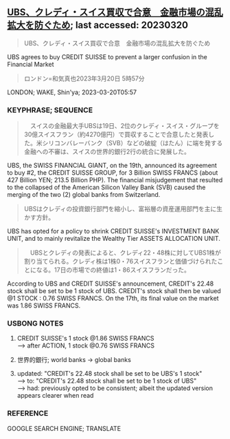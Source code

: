 ## [UBS、クレディ・スイス買収で合意　金融市場の混乱拡大を防ぐため](https://www.asahi.com/articles/ASR3N1VK1R3NULFA001.html?iref=comtop_7_04); last accessed: 20230320

> UBS、クレディ・スイス買収で合意　金融市場の混乱拡大を防ぐため

UBS agrees to buy CREDIT SUISSE to prevent a larger confusion in the Financial Market

> ロンドン=和気真也2023年3月20日 5時57分

LONDON; WAKE, Shin'ya; 2023-03-20T05:57

### KEYPHRASE; SEQUENCE

>　スイスの金融最大手UBSは19日、2位のクレディ・スイス・グループを30億スイスフラン（約4270億円）で買収することで合意したと発表した。米シリコンバレーバンク（SVB）などの破綻（はたん）に端を発する金融への不審は、スイスの世界的銀行2行の統合に発展した。

UBS, the SWISS FINANCIAL GIANT, on the 19th, announced its agreement to buy #2, the CREDIT SUISSE GROUP, for 3 Billion SWISS FRANCS (about 427 Billion YEN; 213.5 Billion PHP). The financial misjudgement that resulted to the collapsed of the American Silicon Valley Bank (SVB) caused the merging of the two (2) global banks from Switzerland.

> UBSはクレディの投資銀行部門を縮小し、富裕層の資産運用部門を主に生かす方針。

UBS has opted for a policy to shrink CREDIT SUISSE's INVESTMENT BANK UNIT, and to mainly revitalize the Wealthy Tier ASSETS ALLOCATION UNIT.

>　UBSとクレディの発表によると、クレディ22・48株に対してUBS1株が割り当てられる。クレディ株は1株0・76スイスフランと価値づけられたことになる。17日の市場での終値は1・86スイスフランだった。

According to UBS and CREDIT SUISSE's announcement, CREDIT's 22.48 stock shall be set to be 1 stock of UBS. CREDIT's stock shall then be valued @1 STOCK : 0.76 SWISS FRANCS. On the 17th, its final value on the market was 1.86 SWISS FRANCS.

### USBONG NOTES

1) CREDIT SUISSE's 1 stock @1.86 SWISS FRANCS<br/>
--> after ACTION, 1 stock @0.76 SWISS FRANCS

2) 世界的銀行; world banks -> global banks

3) updated: "CREDIT's 22.48 stock shall be set to be UBS's 1 stock"<br/> 
--> to: "CREDIT's 22.48 stock shall be set to be 1 stock of UBS"<br/>
--> had: previously opted to be consistent; albeit the updated version appears clearer when read

### REFERENCE

GOOGLE SEARCH ENGINE; TRANSLATE
